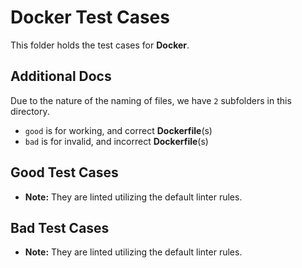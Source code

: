 # Docker Test Cases

This folder holds the test cases for **Docker**.

## Additional Docs

Due to the nature of the naming of files, we have `2` subfolders in this directory.

- `good` is for working, and correct **Dockerfile**(s)
- `bad` is for invalid, and incorrect **Dockerfile**(s)

## Good Test Cases

- **Note:** They are linted utilizing the default linter rules.

## Bad Test Cases

- **Note:** They are linted utilizing the default linter rules.
